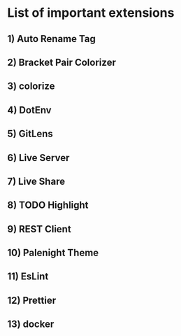 # List of important extensions

## 1) Auto Rename Tag

## 2) Bracket Pair Colorizer

## 3) colorize 

## 4) DotEnv 

## 5) GitLens

## 6) Live Server

## 7) Live Share

## 8) TODO Highlight

## 9) REST Client

## 10) Palenight Theme

## 11) EsLint

## 12) Prettier

## 13) docker
